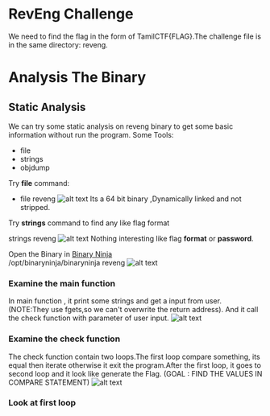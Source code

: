 # RevEng Challenge
We need to find the flag in the form of TamilCTF{FLAG}.The challenge file is in the same directory: reveng. 

# Analysis The Binary
## Static Analysis
We can try some static analysis on reveng binary to get some basic information without run the program.
Some Tools:
- file
- strings
- objdump

Try **file** command:
 - file reveng
![alt text](https://github.com/Cyber-Hackz/tamilctf2021-writeups/tree/main/RevEng/img/file.png)
Its a 64 bit binary ,Dynamically linked and not stripped.

Try **strings** command to find any like flag format

strings reveng
![alt text](https://github.com/Cyber-Hackz/tamilctf2021-writeups/tree/main/RevEng/img/strings.png)
Nothing interesting like flag **format** or **password**.

Open the Binary in [Binary Ninja](https://binary.ninja/demo/) 	
/opt/binaryninja/binaryninja reveng
![alt text](https://github.com/Cyber-Hackz/tamilctf2021-writeups/tree/main/RevEng/img/binaryopen.png)

### Examine the main function

In main function , it print some strings and get a input from user. (NOTE:They use fgets,so we can't overwrite the return address).
And it call the check function with parameter of user input.
![alt text](https://github.com/Cyber-Hackz/tamilctf2021-writeups/tree/main/RevEng/img/main.png)
### Examine the check function	

The check function contain two loops.The first loop compare something, its equal then iterate otherwise it exit the program.After the first loop, it goes to second loop and it look like generate the Flag.
(GOAL : FIND THE VALUES IN COMPARE STATEMENT)
![alt text](https://github.com/Cyber-Hackz/tamilctf2021-writeups/tree/main/RevEng/img/check.png)
### Look at first loop

	
	

	

 
